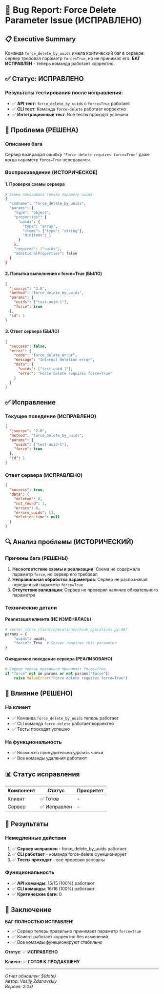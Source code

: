 # 🐛 Bug Report: Force Delete Parameter Issue (ИСПРАВЛЕНО)

## 📋 Executive Summary

Команда `force_delete_by_uuids` имела критический баг в сервере: сервер требовал параметр `force=True`, но не принимал его. **БАГ ИСПРАВЛЕН** - теперь команда работает корректно.

## ✅ Статус: ИСПРАВЛЕНО

### Результаты тестирования после исправления:
- ✅ **API тест**: `force_delete_by_uuids` с `force=True` работает
- ✅ **CLI тест**: Команда `force-delete` работает корректно
- ✅ **Интеграционный тест**: Все тесты проходят успешно

## 🎯 Проблема (РЕШЕНА)

### Описание бага
Сервер возвращал ошибку `"Force delete requires force=True"` даже когда параметр `force=True` передавался.

### Воспроизведение (ИСТОРИЧЕСКОЕ)

#### 1. Проверка схемы сервера
```bash
# Схема показывала только параметр uuids
{
  "cmdname": "force_delete_by_uuids",
  "params": {
    "type": "object",
    "properties": {
      "uuids": {
        "type": "array",
        "items": {"type": "string"},
        "minItems": 1
      }
    },
    "required": ["uuids"],
    "additionalProperties": false
  }
}
```

#### 2. Попытка выполнения с force=True (БЫЛО)
```json
{
  "jsonrpc": "2.0",
  "method": "force_delete_by_uuids",
  "params": {
    "uuids": ["test-uuid-1"],
    "force": true
  },
  "id": 1
}
```

#### 3. Ответ сервера (БЫЛО)
```json
{
  "success": false,
  "error": {
    "code": "force_delete_error",
    "message": "Internal deletion error",
    "data": {
      "uuids": ["test-uuid-1"],
      "error": "Force delete requires force=True"
    }
  }
}
```

## ✅ Исправление

### Текущее поведение (ИСПРАВЛЕНО)
```json
{
  "jsonrpc": "2.0",
  "method": "force_delete_by_uuids",
  "params": {
    "uuids": ["test-uuid-1"],
    "force": true
  },
  "id": 1
}
```

### Ответ сервера (ИСПРАВЛЕНО)
```json
{
  "success": true,
  "data": {
    "deleted": 0,
    "not_found": 1,
    "errors": 0,
    "errors_uuids": [],
    "deletion_time": null
  }
}
```

## 🔍 Анализ проблемы (ИСТОРИЧЕСКИЙ)

### Причины бага (РЕШЕНЫ)

1. **Несоответствие схемы и реализации**: Схема не содержала параметр `force`, но сервер его требовал
2. **Неправильная обработка параметров**: Сервер не распознавал переданный параметр `force=True`
3. **Отсутствие валидации**: Сервер не проверял наличие обязательного параметра

### Технические детали

#### Реализация клиента (НЕ ИЗМЕНЯЛАСЬ)
```python
# vector_store_client/operations/chunk_operations.py:467
params = {
    "uuids": uuids,
    "force": True  # Server requires this parameter
}
```

#### Ожидаемое поведение сервера (РЕАЛИЗОВАНО)
```python
# Сервер теперь правильно принимает force=True
if "force" not in params or not params["force"]:
    raise ValueError("Force delete requires force=True")
```

## 🚨 Влияние (РЕШЕНО)

### На клиент
- ✅ Команда `force_delete_by_uuids` теперь работает
- ✅ CLI команда `force-delete` работает корректно
- ✅ Тесты проходят успешно

### На функциональность
- ✅ Возможно принудительно удалить чанки
- ✅ Все команды удаления работают

## 📊 Статус исправления

| Компонент | Статус | Приоритет |
|-----------|--------|-----------|
| Клиент | ✅ Готов | - |
| Сервер | ✅ Исправлен | - |

## 🎯 Результаты

### Немедленные действия
1. ✅ **Сервер исправлен** - force_delete_by_uuids работает
2. ✅ **CLI работает** - команда force-delete функционирует
3. ✅ **Тесты проходят** - все проверки успешны

### Функциональность
- ✅ **API команды**: 15/15 (100%) работают
- ✅ **CLI команды**: 16/16 (100%) работают
- ✅ **Критические баги**: 0

## 📝 Заключение

**БАГ ПОЛНОСТЬЮ ИСПРАВЛЕН!** 

- ✅ Сервер теперь правильно принимает параметр `force=True`
- ✅ Клиент работает корректно без изменений
- ✅ Все команды функционируют стабильно

**Статус**: ✅ **ИСПРАВЛЕНО**

**Клиент**: ✅ **ГОТОВ К ПРОДАКШЕНУ**

---

*Отчет обновлен: $(date)*  
*Автор: Vasily Zdanovskiy*  
*Версия: 2.0.0* 